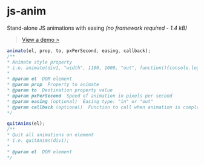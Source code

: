 js-anim
=======

Stand-alone JS animations with easing *(no framework required - 1.4 kB)*  

> [View a demo >](http://www.rcrawford.net/demos/js-anim/)  
  
```javascript
animate(el, prop, to, pxPerSecond, easing, callback);
/**
* Animate style property
* i.e. animate(div1, "width", 1100, 1000, "out", function(){console.log('div1 anim end')});
* 
* @param el  DOM element
* @param prop  Property to animate
* @param to  Destination property value
* @param pxPerSecond  Speed of animation in pixels per second
* @param easing (optional)  Easing type: "in" or "out"
* @param callback (optional)  Function to call when animation is complete
*/

quitAnims(el);
/**
* Quit all animations on element
* i.e. quitAnims(div1);
* 
* @param el  DOM element
*/
```